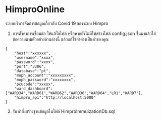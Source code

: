 # HimproOnline
ระบบบริหารจัดการข้อมูลเกี่ยวกับ Covid 19 ของระบบ Himpro

1. การตั้งค่าการเชื่อมต่อ ให้แก้ไขไฟล์ หรือหากยังไม่มีให้สร้างไฟล์ config.json ขึ้้นมาแล้วใส่ข้อความตามตัวอย่างด้านล่างนี้ แล้วแก้ไข้ค่าต่างเป็นค่าของคุณ
```
{
	"host":"xxxxxx",
	"username":"xxxx",
	"password":"xxxx",
	"port":"3306",
	"database":"pt",
	"moph_account":"xxxxxxxxx",
	"moph_password":"xxxxxxxx",
	"pcucode":"xxxxx",
	"ward_dashboard":["WARD34","WARD61","WARD62","WARD36","WARD64","LR1","WARD7"],
	"himpro_api":"http://localhost:5000"
}
```
2. รันคำสั่งสร้างฐานข้อมูลในไฟล์ HimproImmuizationDb.sql
